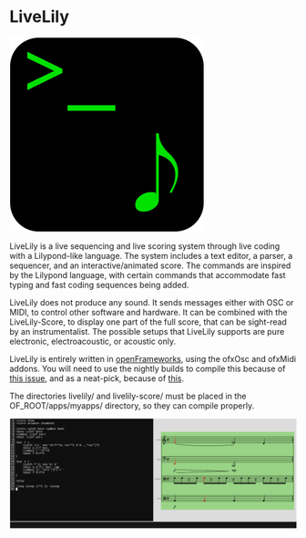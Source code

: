 # LiveLily
![LiveLily logo](images/livelily_logo_scaled.png?raw=true)

LiveLily is a live sequencing and live scoring system through live coding with a Lilypond-like language. The system includes a text editor, a parser, a sequencer, and an interactive/animated score. The commands are inspired by the Lilypond language, with certain commands that accommodate fast typing and fast coding sequences being added.

LiveLily does not produce any sound. It sends messages either with OSC or MIDI, to control other software and hardware. It can be combined with the LiveLily-Score, to display one part of the full score, that can be sight-read by an instrumentalist. The possible setups that LiveLily supports are pure electronic, electroacoustic, or acoustic only.

LiveLily is entirely written in [openFrameworks], using the ofxOsc and ofxMidi addons. You will need to use the nightly builds to compile this because of [this issue], and as a neat-pick, because of [this].

The directories livelily/ and livelily-score/ must be placed in the OF_ROOT/apps/myapps/ directory, so they can compile properly.



![LiveLily screenshow](images/livelily_screenshot.png?raw=true)

[openFrameworks]: https://openframeworks.cc/
[this issue]: https://forum.openframeworks.cc/t/are-monospace-fonts-really-monospace/40358
[this]: https://forum.openframeworks.cc/t/how-to-set-a-custom-icon-for-an-app/41613
